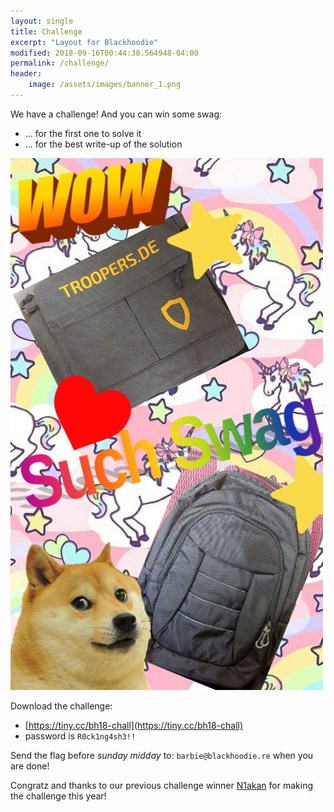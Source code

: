 ```yaml
---
layout: single
title: Challenge
excerpt: "Layout for Blackhoodie"
modified: 2018-09-16T00:44:38.564948-04:00
permalink: /challenge/
header:
    image: /assets/images/banner_1.png
---
```


We have a challenge! And you can win some swag:
- ... for the first one to solve it
- ... for the best write-up of the solution

![swag2018](../assets/images/swag_2018.jpg)

Download the challenge:
- [https://tiny.cc/bh18-chall](https://tiny.cc/bh18-chall)
- password is `R0ck1ng4sh3!!`

Send the flag before *sunday midday* to: `barbie@blackhoodie.re` when you are done!

Congratz and thanks to our previous challenge winner [N1akan](https://twitter.com/N1aKan) for making the challenge this year!


